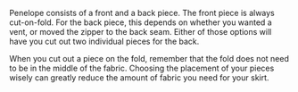 Penelope consists of a front and a back piece. The front piece is always cut-on-fold. For the back piece, this depends on whether you wanted a vent, or moved the zipper to the back seam. Either of those options will have you cut out two individual pieces for the back.

<Tip>

When you cut out a piece on the fold, remember that the fold does not need to be in the middle of the fabric. 
Choosing the placement of your pieces wisely can greatly reduce the amount of fabric you need for your skirt.

</Tip>

